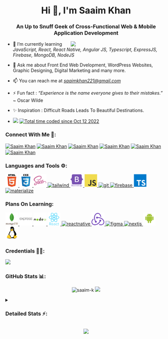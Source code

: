 <!--**Saaim-K/Saaim-K** is a ✨ _special_ ✨ repository because its `README.md` (this file) appears on your GitHub profile.-->


<h1 align="center">Hi 👋, I'm Saaim Khan</h1>
<h3 align="center">An Up to Snuff Geek of Cross-Functional Web & Mobile Application Development</h3>

<img align="right"
        src="https://cdn.dribbble.com/users/1162077/screenshots/3848914/media/7ed7d5ca074b48b328150e5a231e8d1f.gif"
        width="300" />

- 🌱 I’m currently learning *JavaScript, React, React Native, Angular JS, Typescript, ExpressJS, Firebase, MongoDB,
NodeJS*

- 💬 Ask me about Front End Web Dvelopment, WordPress Websites, Graphic Designing, Digital Marketing and many more.

- 📫 You can reach me at *saaimkhan221@gmail.com*

- ⚡ Fun fact : *“Experience is the name everyone gives to their mistakes.”* ~ Oscar Wilde

- ✨ Inspiration : Difficult Roads Leads To Beautiful Destinations.

- <img src="https://komarev.com/ghpvc/?username=Saaim-K&style=flat-square&label=🚀 Profile Views&color=00DB4D"/> <a href="https://wakatime.com/@d6804e78-f790-4d21-8394-5a6fc5495c94"><img src="https://wakatime.com/badge/user/d6804e78-f790-4d21-8394-5a6fc5495c94.svg?style=flat-square" alt="Total time coded since Oct 12 2022" /></a>




<h3>Connect With Me 🔗:</h3>

<p>
        <a href="https://linkedin.com/in/saaim-khan-998732221" target="blank"><img align="center"
                        src="https://raw.githubusercontent.com/rahuldkjain/github-profile-readme-generator/master/src/images/icons/Social/linked-in-alt.svg"
                        alt="Saaim Khan" height="30" width="40" /></a>
        <a href="https://codepen.io/saaim-k" target="blank"><img align="center"
                        src="https://raw.githubusercontent.com/rahuldkjain/github-profile-readme-generator/master/src/images/icons/Social/codepen.svg"
                        alt="Saaim Khan" height="30" width="40" /></a>
        <a href="https://www.topcoder.com/members/Saaim-Khan" target="blank"><img align="center"
                        src="https://raw.githubusercontent.com/rahuldkjain/github-profile-readme-generator/master/src/images/icons/Social/topcoder.svg"
                        alt="Saaim Khan" height="30" width="40" /></a>
        <a href="https://dev.to/saaimk" target="blank"><img align="center"
                        src="https://raw.githubusercontent.com/rahuldkjain/github-profile-readme-generator/master/src/images/icons/Social/devto.svg"
                        alt="Saaim Khan" height="30" width="40" /></a>
        <a href="https://github.com/Saaim-K" target="blank"><img align="center"
                        src="https://raw.githubusercontent.com/rahuldkjain/github-profile-readme-generator/master/src/images/icons/Social/github.svg"
                        alt="Saaim Khan" height="30" width="40" /></a>
        <a href="https://fb.com/saaim.khan.1485537" target="blank"><img align="center"
                        src="https://raw.githubusercontent.com/rahuldkjain/github-profile-readme-generator/master/src/images/icons/Social/facebook.svg"
                        alt="Saaim Khan" height="30" width="40" /></a>
<p>



<h3>Languages and Tools ⚙️:</h3>

<p>
        <a href="https://www.w3.org/html/" target="_blank" rel="noreferrer"> <img
                        src="https://raw.githubusercontent.com/devicons/devicon/master/icons/html5/html5-original-wordmark.svg"
                        alt="html5" width="40" height="40" /> </a>
        <a href="https://www.w3schools.com/css/" target="_blank" rel="noreferrer"> <img
                        src="https://raw.githubusercontent.com/devicons/devicon/master/icons/css3/css3-original-wordmark.svg"
                        alt="css3" width="40" height="40" /> </a>
        <a href="https://sass-lang.com" target="_blank" rel="noreferrer"> <img
                        src="https://raw.githubusercontent.com/devicons/devicon/master/icons/sass/sass-original.svg"
                        alt="sass" width="40" height="40" /> </a>
        <a href="https://tailwindcss.com/" target="_blank" rel="noreferrer"> <img
                        src="https://www.vectorlogo.zone/logos/tailwindcss/tailwindcss-icon.svg" alt="tailwind"
                        width="40" height="40" /> </a>
        <a href="https://getbootstrap.com" target="_blank" rel="noreferrer"> <img
                        src="https://raw.githubusercontent.com/devicons/devicon/master/icons/bootstrap/bootstrap-plain-wordmark.svg"
                        alt="bootstrap" width="40" height="40" /> </a>
        <a href="https://developer.mozilla.org/en-US/docs/Web/JavaScript" target="_blank" rel="noreferrer"> <img
                        src="https://raw.githubusercontent.com/devicons/devicon/master/icons/javascript/javascript-original.svg"
                        alt="javascript" width="40" height="40" /> </a>
        <a href="https://git-scm.com/" target="_blank" rel="noreferrer"> <img
                        src="https://www.vectorlogo.zone/logos/git-scm/git-scm-icon.svg" alt="git" width="40"
                        height="40" />
        </a>
        <a href="https://firebase.google.com/" target="_blank" rel="noreferrer"> <img
                        src="https://www.vectorlogo.zone/logos/firebase/firebase-icon.svg" alt="firebase" width="40"
                        height="40" />
        </a>
        <a href="https://www.typescriptlang.org/" target="_blank" rel="noreferrer"> <img
                        src="https://raw.githubusercontent.com/devicons/devicon/master/icons/typescript/typescript-original.svg"
                        alt="typescript" width="40" height="40" /> </a>
        <a href="https://materializecss.com/" target="_blank" rel="noreferrer"> <img
                        src="https://raw.githubusercontent.com/prplx/svg-logos/5585531d45d294869c4eaab4d7cf2e9c167710a9/svg/materialize.svg"
                        alt="materialize" width="40" height="40" /> </a>
</p>



<h3> Plans On Learning: </h3>

<p>
        <a href="https://www.mongodb.com/" target="_blank" rel="noreferrer"> <img
                        src="https://raw.githubusercontent.com/devicons/devicon/master/icons/mongodb/mongodb-original-wordmark.svg"
                        alt="mongodb" width="40" height="40" /> </a>
        <a href="https://expressjs.com" target="_blank" rel="noreferrer"> <img
                        src="https://raw.githubusercontent.com/devicons/devicon/master/icons/express/express-original-wordmark.svg"
                        alt="express" width="40" height="40" /> </a>
        <a href="https://nodejs.org" target="_blank" rel="noreferrer"> <img
                        src="https://raw.githubusercontent.com/devicons/devicon/master/icons/nodejs/nodejs-original-wordmark.svg"
                        alt="nodejs" width="40" height="40" /> </a>
        <a href="https://reactjs.org/" target="_blank" rel="noreferrer"> <img
                        src="https://raw.githubusercontent.com/devicons/devicon/master/icons/react/react-original-wordmark.svg"
                        alt="react" width="40" height="40" /> </a>
        <a href="https://reactnative.dev/" target="_blank" rel="noreferrer"> <img
                        src="https://reactnative.dev/img/header_logo.svg" alt="reactnative" width="40" height="40" />
        </a>
        <a href="https://redux.js.org" target="_blank" rel="noreferrer"> <img
                        src="https://raw.githubusercontent.com/devicons/devicon/master/icons/redux/redux-original.svg"
                        alt="redux" width="40" height="40" /> </a>
        <a href="https://www.figma.com/" target="_blank" rel="noreferrer"> <img
                        src="https://www.vectorlogo.zone/logos/figma/figma-icon.svg" alt="figma" width="40"
                        height="40" /> </a>
        <a href="https://nextjs.org/" target="_blank" rel="noreferrer"> <img
                        src="https://cdn.worldvectorlogo.com/logos/nextjs-2.svg" alt="nextjs" width="40" height="40" />
        </a>
        <a href="https://developer.android.com" target="_blank" rel="noreferrer"> <img
                        src="https://raw.githubusercontent.com/devicons/devicon/master/icons/android/android-original-wordmark.svg"
                        alt="android" width="40" height="40" /> </a>
        <a href="https://www.linux.org/" target="_blank" rel="noreferrer"><img
                        src="https://raw.githubusercontent.com/devicons/devicon/master/icons/linux/linux-original.svg"
                        alt="linux" width="40" height="40" /> </a>
</p>



<h3> Credentials 👨‍🎓: </h3>

<p>
        <img src="https://www.sololearn.com/certificates/course/en/23350203/1024/landscape/png" width="300">
        <!--
        <img align="center" src="https://www.sololearn.com/certificates/course/en/23350203/1024/landscape/png" width="300">
        <img align="right" src="https://www.sololearn.com/certificates/course/en/23350203/1024/landscape/png" width="300">
        -->
</p>



<h3> GitHub Stats 📊: </h3>

<p align="center">
        <img src="https://github-readme-stats.vercel.app/api?username=saaim-k&theme=dark&show_icons=true&locale=en&text_color=DADADA&icon_color=00DB4D&border_radius=10"
                alt="saaim-k" height="165" />
        <img src="https://streak-stats.demolab.com/?user=Saaim-K&theme=soft-green&border_radius=10&date_format=j%20M%5B%20Y%5D&background=151515&sideNums=DADADA&currStreakNum=DADADA"
                height="165" />
        </p>
<details>
        <summary>
                <h3>
                        Detailed Stats ⚡:
                </h3>
        </summary>
        <p align="center">
                <img src="https://activity-graph.herokuapp.com/graph?username=Saaim-K&theme=merko&bg_color=151515&point=79fe96&line=79Fe96&area_color=57bf6e"
                        width="750" />
        </p>
        <p align="center"><img src="https://github.com/Saaim-K/Saaim-K/blob/master/profile-3d-contrib/profile-night-rainbow.svg" height="500"/></p>
</details>


<p align="center">
        <img src="https://capsule-render.vercel.app/api?type=waving&color=gradient&height=120&width=100%&section=footer" />
</p>


<!--
 <p align="center">
    <img align="left" src="https://www.sololearn.com/certificates/course/en/23350203/1024/landscape/png" width="300">
    <img align="center" src="https://www.sololearn.com/certificates/course/en/23350203/1024/landscape/png" width="300">
    <img align="right" src="https://www.sololearn.com/certificates/course/en/23350203/1024/landscape/png" width="300">
<p>
-->
